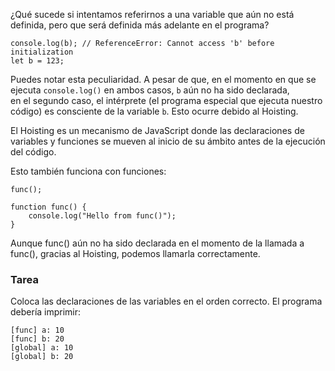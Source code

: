 ¿Qué sucede si intentamos referirnos a una variable que aún no está definida, pero que será definida más adelante en el programa?  
```
console.log(b); // ReferenceError: Cannot access 'b' before initialization
let b = 123;
```

Puedes notar esta peculiaridad. A pesar de que, en el momento en que se ejecuta `console.log()` en ambos casos, `b` aún no ha sido declarada,  
en el segundo caso, el intérprete (el programa especial que ejecuta nuestro código) es consciente de la variable `b`. Esto ocurre debido al Hoisting.

El Hoisting es un mecanismo de JavaScript donde las declaraciones de variables y funciones se mueven al inicio de su ámbito antes de la ejecución del código.

Esto también funciona con funciones:

```
func();

function func() {
    console.log("Hello from func()");
}
```

Aunque func() aún no ha sido declarada en el momento de la llamada a func(), gracias al Hoisting, podemos llamarla correctamente.

### Tarea  
Coloca las declaraciones de las variables en el orden correcto. El programa debería imprimir:
```
[func] a: 10
[func] b: 20
[global] a: 10
[global] b: 20